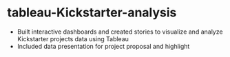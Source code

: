 # tableau-Kickstarter-analysis
- Built interactive dashboards and created stories to visualize and analyze Kickstarter projects data using Tableau
- Included data presentation for project proposal and highlight
